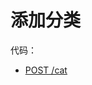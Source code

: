 # 添加分类


代码：

- [POST /cat](https://github.com/happypeter/aa-journey-demo/commit/23623adeccb80059df39662d20b764e9ad4887c4)
